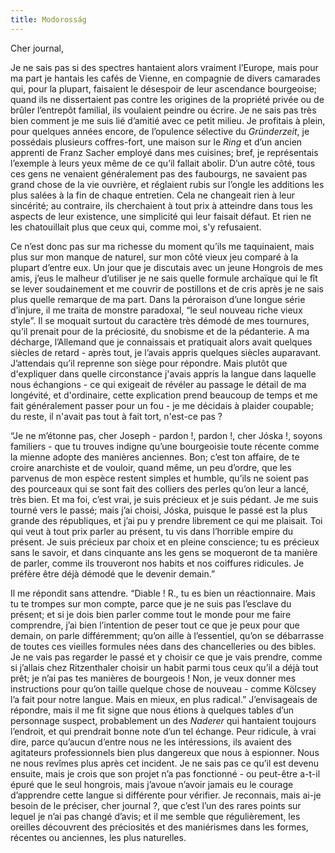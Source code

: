 ```yaml
---
title: Modorosság
---
```

Cher journal,


Je ne sais pas si des spectres hantaient alors vraiment l’Europe, mais pour ma
part je hantais les cafés de Vienne, en compagnie de divers camarades qui, pour
la plupart, faisaient le désespoir de leur ascendance bourgeoise; quand ils ne
dissertaient pas contre les origines de la propriété privée ou de brûler
l’entrepôt familial, ils voulaient peindre ou écrire. Je ne sais pas très bien
comment je me suis lié d’amitié avec ce petit milieu. Je profitais à plein,
pour quelques années encore, de l’opulence sélective du *Gründerzeit*, je
possédais plusieurs coffres-fort, une maison sur le *Ring* et d’un ancien
apprenti de Franz Sacher employé dans mes cuisines; bref, je représentais
l’exemple à leurs yeux même de ce qu’il fallait abolir. D’un autre côté, tous
ces gens ne venaient généralement pas des faubourgs, ne savaient pas grand
chose de la vie ouvrière, et réglaient rubis sur l’ongle les additions les plus
salées à la fin de chaque entretien. Cela ne changeait rien à leur sincérité;
au contraire, ils cherchaient à tout prix à atteindre dans tous les aspects de
leur existence, une simplicité qui leur faisait défaut. Et rien ne les
chatouillait plus que ceux qui, comme moi, s'y refusaient.

Ce n’est donc pas sur ma richesse du moment qu’ils me taquinaient, mais plus
sur mon manque de naturel, sur mon côté vieux jeu comparé à la plupart d’entre
eux. Un jour que je discutais avec un jeune Hongrois de mes amis, j’eus le
malheur d’utiliser je ne sais quelle formule archaïque qui le fît se lever
soudainement et me couvrir de postillons et de cris après je ne sais plus
quelle remarque de ma part. Dans la péroraison d’une longue série d’injure, il
me traita de monstre paradoxal, “le seul nouveau riche vieux style”. Il se
moquait surtout du caractère très démodé de mes tournures, qu’il prenait pour
de la préciosité, du snobisme et de la pédanterie. A ma décharge, l’Allemand
que je connaissais et pratiquait alors avait quelques siècles de retard - après
tout, je l’avais appris quelques siècles auparavant. J’attendais qu’il reprenne
son siège pour répondre. Mais plutôt que d'expliquer dans quelle circonstance
j'avais appris la langue dans laquelle nous échangions - ce qui exigeait de
révéler au passage le détail de ma longévité, et d'ordinaire, cette explication
prend beaucoup de temps et me fait généralement passer pour un fou - je me
décidais à plaider coupable; du reste, il n'avait pas tout à fait tort,
n'est-ce pas ?

“Je ne m’étonne pas, cher Joseph - pardon !, pardon !, cher Jóska !, soyons
familiers - que tu trouves indigne qu’une bourgeoisie toute récente comme la
mienne adopte des manières anciennes. Bon; c’est ton affaire, de te croire
anarchiste et de vouloir, quand même, un peu d’ordre, que les parvenus de mon
espèce restent simples et humble, qu’ils ne soient pas des pourceaux qui se
sont fait des colliers des perles qu’on leur a lancé, très bien. Et ma foi,
c’est vrai, je suis précieux et je suis pédant. Je me suis tourné vers le
passé; mais j’ai choisi, Jóska, puisque le passé est la plus grande des
républiques, et j’ai pu y prendre librement ce qui me plaisait. Toi qui veut à
tout prix parler au présent, tu vis dans l’horrible empire du présent. Je suis
précieux par choix et en pleine conscience; tu es précieux sans le savoir, et
dans cinquante ans les gens se moqueront de ta manière de parler, comme ils
trouveront nos habits et nos coiffures ridicules. Je préfère être déjà démodé
que le devenir demain.”

Il me répondit sans attendre. “Diable ! R., tu es bien un réactionnaire. Mais
tu te trompes sur mon compte, parce que je ne suis pas l’esclave du présent; et
si je dois bien parler comme tout le monde pour me faire comprendre, j’ai bien
l’intention de peser tout ce que je peux pour que demain, on parle
différemment; qu’on aille à l’essentiel, qu’on se débarrasse de toutes ces
vieilles formules nées dans des chancelleries ou des bibles. Je ne vais pas
regarder le passé et y choisir ce que je vais prendre, comme si j’allais chez
Ritzenthaler choisir un habit parmi tous ceux qu’il a déjà tout prêt; je n’ai
pas tes manières de bourgeois ! Non, je veux donner mes instructions pour qu’on
taille quelque chose de nouveau - comme Kölcsey l’a fait pour notre langue.
Mais en mieux, en plus radical.” J’envisageais de répondre, mais il me fit
signe que nous étions à quelques tables d’un personnage suspect, probablement
un des *Naderer* qui hantaient toujours l’endroit, et qui prendrait bonne note
d’un tel échange. Peur ridicule, à vrai dire, parce qu’aucun d’entre nous ne
les intéressions, ils avaient des agitateurs professionnels bien plus dangereux
que nous à espionner. Nous ne nous revîmes plus après cet incident. Je ne sais
pas ce qu’il est devenu ensuite, mais je crois que son projet n’a pas
fonctionné - ou peut-être a-t-il épuré que le seul hongrois, mais j’avoue
n’avoir jamais eu le courage d’apprendre cette langue si différente pour
vérifier. Je reconnais, mais ai-je besoin de le préciser, cher journal ?, que
c’est l’un des rares points sur lequel je n’ai pas changé d’avis; et il me
semble que régulièrement, les oreilles découvrent des préciosités et des
maniérismes dans les formes, récentes ou anciennes, les plus naturelles.

